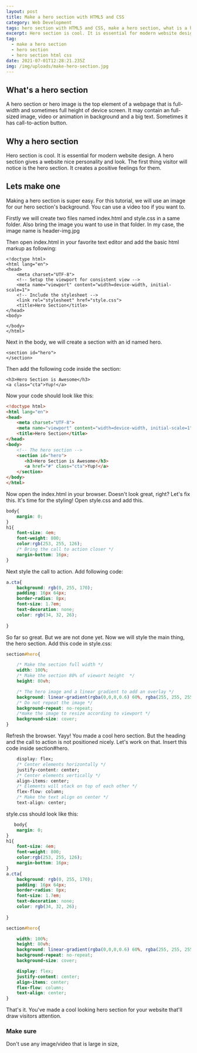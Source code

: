 ```yaml
---
layout: post
title: Make a hero section with HTML5 and CSS
category: Web Development
tags: hero section with HTML5 and CSS, make a hero section, what is a hero section
excerpt: Hero section is cool. It is essential for modern website design. A hero section gives a website nice personality and look. The first thing visitor will notice is the hero section. It creates a positive feelings for them. Making a hero section is super easy.
tag:
  - make a hero section
  - hero section
  - hero section html css
date: 2021-07-01T12:28:21.235Z
img: /img/uploads/make-hero-section.jpg
---
```

## What's a hero section

A hero section or hero image is the top element of a webpage that is full-width and sometimes full height of device screen. It may contain an full-sized image, video or animation in background and a big text. Sometimes it has call-to-action button. 

## Why a hero section

Hero section is cool. It is essential for modern website design. A hero section gives a website nice personality and look. The first thing visitor will notice is the hero section. It creates a positive feelings for them.

## Lets make one

Making a hero section is super easy. For this tutorial, we will use an image for our hero section's background. You can use a video too if you want to. 

Firstly we will create two files named index.html and style.css in a same folder. Also bring the image you want to use in that folder. In my case, the image name is header-img.jpg

Then open index.html in your favorite text editor and add the basic html markup as following: 

```html5
<!doctype html>
<html lang="en">
<head>
	<meta charset="UTF-8">
	<!-- Setup the viewport for consistent view -->
	<meta name="viewport" content="width=device-width, initial-scale=1">
	<!-- Include the stylesheet -->
	<link rel="stylesheet" href="style.css">
	<title>Hero Section</title>
</head>
<body>
	
</body>
</html>
```

Next in the body, we will create a section with an id named hero.

```html5
<section id="hero">
</section>
```

Then add the following code inside the section:

```html5
<h3>Hero Section is Awesome</h3>
<a class="cta">Yup!</a>
```

Now your code should look like this:

```html
<!doctype html>
<html lang="en">
<head>
	<meta charset="UTF-8">
	<meta name="viewport" content="width=device-width, initial-scale=1">
	<title>Hero Section</title>
</head>
<body>
    <!-- The hero section -->
	<section id="hero">
	   <h3>Hero Section is Awesome</h3>
       <a href="#" class="cta">Yup!</a>
    </section>
</body>
</html>
```

Now open the index.html in your browser. Doesn't look great, right? Let's fix this.
It's time for the styling! Open style.css and add this. 

```css
body{
    margin: 0;
}
h1{
    font-size: 4em;
    font-weight: 800;
    color:rgb(253, 255, 126);
    /* Bring the call to action closer */
	margin-bottom: 16px;
}
```

Next style the call to action. Add following code:

```css
a.cta{
    background: rgb(0, 255, 170);
    padding: 16px 64px;
    border-radius: 8px;
    font-size: 1.7em;
    text-decoration: none;
    color: rgb(34, 32, 26);
    
}
```

So far so great. But we are not done yet. Now we will style the main thing, the hero section.
Add this code in style.css:

```css
section#hero{

    /* Make the section full width */
    width: 100%;
	/* Make the section 80% of viewort height  */
    height: 80vh;

	/* The hero image and a linear gradient to add an overlay */
    background: linear-gradient(rgba(0,0,0,0.6) 60%, rgba(255, 255, 255,1)), url("header-img.jpg");
	/* Do not repeat the image */
    background-repeat: no-repeat;
	/*make the image to resize according to viewport */
    background-size: cover;
}
```

Refresh the browser. Yayy! You made a cool hero section. But the heading and the call to action is not positioned nicely. Let's work on that. Insert this code inside section#hero.

```css
    display: flex;
    /* Center elements horizontally */
    justify-content: center;
    /* Center elements vertically */
    align-items: center;
    /* Elements will stack on top of each other */
    flex-flow: column;
    /* Make the text align on center */
    text-align: center;
```

style.css should look like this:

```css
   body{
    margin: 0;
}
h1{
    font-size: 4em;
    font-weight: 800;
    color:rgb(253, 255, 126);
    margin-bottom: 16px;
}
a.cta{
    background: rgb(0, 255, 170);
    padding: 16px 64px;
    border-radius: 8px;
    font-size: 1.7em;
    text-decoration: none;
    color: rgb(34, 32, 26);
    
}

section#hero{

    width: 100%;
    height: 80vh;
    background: linear-gradient(rgba(0,0,0,0.6) 60%, rgba(255, 255, 255,1)), url("header-img.jpg");
    background-repeat: no-repeat;
    background-size: cover;

    display: flex;
    justify-content: center;
    align-items: center;
    flex-flow: column;
    text-align: center;
}
```

That's it. You've made a cool looking hero section for your website that'll draw visitors attention.

### Make sure

 Don't use any image/video that is large in size,